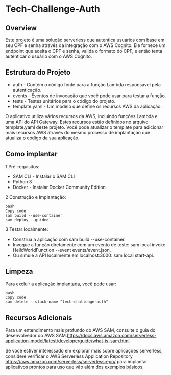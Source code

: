# Tech-Challenge-Auth
## Overview
Este projeto é uma solução serverless que autentica usuários com base em seu CPF e senha através da integração com o AWS Cognito. Ele fornece um endpoint que aceita o CPF e senha, valida o formato do CPF, e então tenta autenticar o usuário com o AWS Cognito.

## Estrutura do Projeto
- auth  - Contém o código fonte para a função Lambda responsável pela autenticação.
- events - Eventos de invocação que você pode usar para testar a função.
- tests - Testes unitários para o código do projeto.
- template.yaml - Um modelo que define os recursos AWS da aplicação.

O aplicativo utiliza vários recursos da AWS, incluindo funções Lambda e uma API do API Gateway. Estes recursos estão definidos no arquivo template.yaml deste projeto. Você pode atualizar o template para adicionar mais recursos AWS através do mesmo processo de implantação que atualiza o código da sua aplicação.

## Como implantar
1 Pré-requisitos:
- SAM CLI - Instalar o SAM CLI
- Python 3
- Docker - Instalar Docker Community Edition

2 Construção e Implantação:
``````
bash
Copy code
sam build --use-container
sam deploy --guided
``````

3 Testar localmente:
- Construa a aplicação com sam build --use-container.
- Invoque a função diretamente com um evento de teste: sam local invoke HelloWorldFunction --event events/event.json.
- Ou simule a API localmente em localhost:3000: sam local start-api.

## Limpeza
Para excluir a aplicação implantada, você pode usar:
``````
bash
Copy code
sam delete --stack-name "tech-challenge-auth"
``````

## Recursos Adicionais
Para um entendimento mais profundo do AWS SAM, consulte o guia do desenvolvedor do AWS SAM.https://docs.aws.amazon.com/serverless-application-model/latest/developerguide/what-is-sam.html

Se você estiver interessado em explorar mais sobre aplicações serverless, considere verificar o AWS Serverless Application Repository https://aws.amazon.com/serverless/serverlessrepo/ para implantar aplicativos prontos para uso que vão além dos exemplos básicos.

